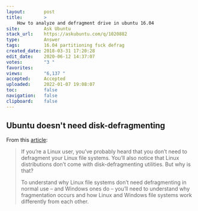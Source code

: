 ```yaml
---
layout:       post
title:        >
    How to analyze and defragment drive in ubuntu 16.04
site:         Ask Ubuntu
stack_url:    https://askubuntu.com/q/1020882
type:         Answer
tags:         16.04 partitioning fsck defrag
created_date: 2018-03-31 17:20:28
edit_date:    2020-06-12 14:37:07
votes:        "3 "
favorites:    
views:        "6,137 "
accepted:     Accepted
uploaded:     2022-01-07 19:08:07
toc:          false
navigation:   false
clipboard:    false
---
```


## Ubuntu doesn't need disk-defragmenting

From this [article][1]:

> If you’re a Linux user, you’ve probably heard that you don’t need to  
> defragment your Linux file systems. You’ll also notice that Linux  
> distributions don’t come with disk-defragmenting utilities. But why is  
> that?  
>   
> To understand why Linux file systems don’t need defragmenting in  
> normal use – and Windows ones do – you’ll need to understand why  
> fragmentation occurs and how Linux and Windows file systems work  
> differently from each other.  

  [1]: https://www.howtogeek.com/115229/htg-explains-why-linux-doesnt-need-defragmenting/

